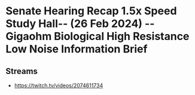 # Senate Hearing Recap 1.5x Speed Study Hall-- (26 Feb 2024) -- Gigaohm Biological High Resistance Low Noise Information Brief

## Streams
- https://twitch.tv/videos/2074611734

